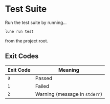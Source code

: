 # Test Suite

Run the test suite by running...

```bash
lune run test
```

from the project root.

## Exit Codes

| Exit Code | Meaning                       |
| --------- | ----------------------------- |
| `0`       | Passed                        |
| `1`       | Failed                        |
| `2`       | Warning (message in `stderr`) |
